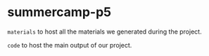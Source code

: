 # summercamp-p5

`materials` to host all the materials we generated during the project.

`code` to host the main output of our project.